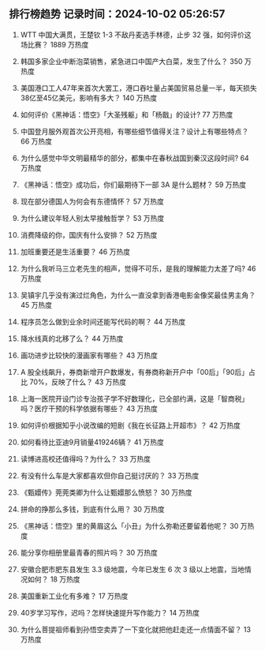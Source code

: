 
## 排行榜趋势 记录时间：2024-10-02 05:26:57
  
  1. WTT 中国大满贯，王楚钦 1-3 不敌丹麦选手林德，止步 32 强，如何评价这场比赛？ 1889 万热度
    
  2. 韩国多家企业中断泡菜销售，紧急进口中国产大白菜，发生了什么？ 350 万热度
    
  3. 美国港口工人47年来首次大罢工，港口吞吐量占美国贸易总量一半，每天损失38亿至45亿美元，影响有多大？ 140 万热度
    
  4. 如何评价《黑神话：悟空》「大圣残躯」和「杨戬」的设计? 77 万热度
    
  5. 中国登月服外观首次公开亮相，有哪些细节值得关注？设计上有哪些特点？ 66 万热度
    
  6. 为什么感觉中华文明最精华的部分，都集中在春秋战国到秦汉这段时间? 64 万热度
    
  7. 《黑神话：悟空》成功后，你们最期待下一部 3A 是什么题材？ 59 万热度
    
  8. 现在部分德国人为何会有东德情怀？ 57 万热度
    
  9. 为什么建议年轻人别太早接触哲学？ 53 万热度
    
  10. 消费降级的你，国庆有什么安排？ 52 万热度
    
  11. 加班重要还是生活重要？ 46 万热度
    
  12. 为什么我听马三立老先生的相声，觉得不可乐，是我的理解能力太差了吗? 46 万热度
    
  13. 吴镇宇几乎没有演过烂角色，为什么一直没拿到香港电影金像奖最佳男主角？ 45 万热度
    
  14. 程序员怎么做到业余时间还能写代码的啊？ 44 万热度
    
  15. 降水线真的北移了么？ 44 万热度
    
  16. 画功进步比较快的漫画家有哪些？ 43 万热度
    
  17. A 股全线飙升，券商新增开户数爆发，有券商称新开户中「00后」「90后」占比 70%，反映了什么？ 43 万热度
    
  18. 上海一医院开设门诊专治孩子学不好数理化，已全部约满，这是「智商税」吗？医疗干预的科学依据有哪些？ 43 万热度
    
  19. 如何评价根据知乎小说改编的短剧《我在长征路上开超市》？ 42 万热度
    
  20. 如何看待比亚迪9月销量419246辆？ 41 万热度
    
  21. 读博进高校还值得吗？为什么？ 33 万热度
    
  22. 有没有什么车是大家都喜欢但你自己挺讨厌的？ 33 万热度
    
  23. 《甄嬛传》莞莞类卿为什么让甄嬛那么愤怒？ 30 万热度
    
  24. 拼命的挣那么多钱，到底有什么用？ 30 万热度
    
  25. 《黑神话：悟空》里的黄眉这么「小丑」为什么弥勒还要留着他呢？ 30 万热度
    
  26. 能分享你相册里最青春的照片吗？ 30 万热度
    
  27. 安徽合肥市肥东县发生 3.3 级地震，今年已发生 6 次 3 级以上地震，当地情况如何？ 18 万热度
    
  28. 美国重新工业化有多难？ 17 万热度
    
  29. 40岁学习写作，迟吗？怎样快速提升写作能力？ 14 万热度
    
  30. 为什么菩提祖师看到孙悟空卖弄了一下变化就把他赶走还一点情面不留？ 13 万热度
    